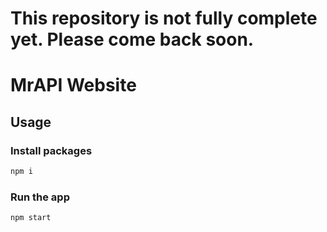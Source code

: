 # This repository is not fully complete yet. Please come back soon.

# MrAPI Website
## Usage
### Install packages
```bash
npm i
```
### Run the app
```bash
npm start
```
